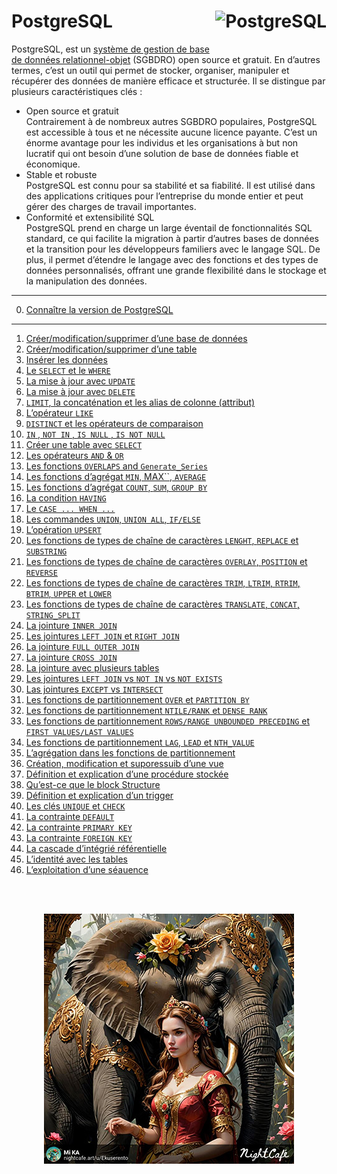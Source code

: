 # **PostgreSQL** <a href="https://github.com/MiKL5/BI/"> <img src="https://upload.wikimedia.org/wikipedia/commons/2/29/Postgresql_elephant.svg" alt="PostgreSQL" title="PostgreSQL" align="right" height="64px"> </a>

PostgreSQL, est un [système de gestion de base de données relationnel-objet](docs/ordbms) (SGBDRO) open source et gratuit. En d’autres termes, c’est un outil qui permet de stocker, organiser, manipuler et récupérer des données de manière efficace et structurée. Il se distingue par plusieurs caractéristiques clés :
* Open source et gratuit  
  Contrairement à de nombreux autres SGBDRO populaires, PostgreSQL est accessible à tous et ne nécessite aucune licence payante.
  C’est un énorme avantage pour les individus et les organisations à but non lucratif qui ont besoin d’une solution de base de données fiable et économique.
* Stable et robuste  
  PostgreSQL est connu pour sa stabilité et sa fiabilité. Il est utilisé dans des applications critiques pour l’entreprise du monde entier et peut gérer des charges de travail importantes.  
* Conformité et extensibilité SQL  
  PostgreSQL prend en charge un large éventail de fonctionnalités SQL standard, ce qui facilite la migration à partir d’autres bases de données et la transition pour les développeurs familiers avec le langage SQL. De plus, il permet d’étendre le langage avec des fonctions et des types de données personnalisés, offrant une grande flexibilité dans le stockage et la manipulation des données.  

<!-- [More about PostgreSQL](docs/about)   -->

___
0. [Connaître la version de PostgreSQL](docs/version)  
___
1. [Créer/modification/supprimer d’une base de données](exercises/exercise1)  
2. [Créer/modification/supprimer d’une table](exercises/exercise2)  
3. [Insérer les données](exercises/exercise3)  
4. [Le `SELECT` et le `WHERE`](exercises/exercise4)  
5. [La mise à jour avec `UPDATE`](exercises/exercise5)  
6. [La mise à jour avec `DELETE`](exercises/exercise6)  
7. [`LIMIT`, la concaténation et les alias de colonne (attribut)](exercises/exercise7)  
8. [L’opérateur `LIKE`](exercises/exercise8)  
9. [`DISTINCT` et les opérateurs de comparaison](exercises/exercise9)  
10. [`IN` , `NOT IN` , `IS NULL` , `IS NOT NULL`](exercises/exercise10)  
11. [Créer une table avec `SELECT`](exercises/exercise11)  
12. [Les opérateurs `AND` & `OR`](exercises/exercise12)  
13. [Les fonctions `OVERLAPS` and `Generate_Series`](exercises/exercise13)  
14. [Les fonctions d’agrégat `MIN`, MAX``, `AVERAGE`](exercises/exercise14)  
15. [Les fonctions d’agrégat `COUNT`, `SUM`, `GROUP BY`](exercises/exercise15)  
16. [La condition `HAVING`](exercises/exercise16)  
17. [Le `CASE ... WHEN ...`](exercises/exercise17)  
18. [Les commandes `UNION`, `UNION ALL`, `IF/ELSE`](exercises/exercise18)  
19. [L’opération `UPSERT`](exercises/exercise19)  
20. [Les fonctions de types de chaîne de caractères `LENGHT`, `REPLACE` et `SUBSTRING`](exercises/exercise20)  
21. [Les fonctions de types de chaîne de caractères `OVERLAY`, `POSITION` et `REVERSE`](exercises/exercise21)  
22. [Les fonctions de types de chaîne de caractères `TRIM`, `LTRIM`, `RTRIM`, `BTRIM`, `UPPER` et `LOWER`](exercises/exercise22)  
23. [Les fonctions de types de chaîne de caractères `TRANSLATE`, `CONCAT`, `STRING_SPLIT`](exercises/exercise23)  
24. [La jointure `INNER JOIN`](exercises/exercise24)  
25. [Les jointures `LEFT JOIN` et `RIGHT JOIN`](exercises/exercise25)  
26. [La jointure `FULL OUTER JOIN`](exercises/exercise26)  
27. [La jointure `CROSS JOIN`](exercises/exercise27)  
28. [La jointure avec plusieurs tables](exercises/exercise28)  
29. [Les jointures `LEFT JOIN` vs `NOT IN` vs `NOT EXISTS`](exercises/exercise29)  
30. [Las jointures `EXCEPT` vs `INTERSECT`](exercises/exercise30)  
31. [Les fonctions de partitionnement `OVER` et `PARTITION BY`](exercises/exercise31)  
32. [Les fonctions de partitionnement `NTILE/RANK` et `DENSE RANK`](exercises/exercise32)  
33. [Les fonctions de partitionnement `ROWS/RANGE UNBOUNDED PRECEDING` et `FIRST VALUES/LAST VALUES`](exercises/exercise33)  
34. [Les fonctions de partitionnement `LAG`, `LEAD` et `NTH_VALUE`](exercises/exercise34)  
35. [L’agrégation dans les fonctions de partitionnement](exercises/exercise35)  
36. [Création, modification et suporessuib d’une vue](exercises/exercise36)  
37. [Définition et explication d’une procédure stockée](exercises/exercise37)  
38. [Qu’est-ce que le block Structure](exercises/exercise38)  
39. [Définition et explication d’un trigger](exercises/exercise39)  
40. [Les clés `UNIQUE` et `CHECK`](exercises/exercise40)  
41. [La contrainte `DEFAULT`](exercises/exercise41)  
42. [La contrainte `PRIMARY KEY`](exercises/exercise42)  
43. [La contrainte `FOREIGN KEY`](exercises/exercise43) 
44. [La cascade d’intégrié référentielle](exercises/exercise44)  
45. [L’identité avec les tables](exercises/exercise45)  
46. [L’exploitation d’une séauence](exercises/exercise46)  

<br><br><div align="center"><a href="docs/about"><img src="assets/elephant.jpg"></a></div>